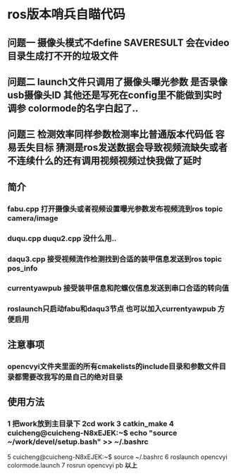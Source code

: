 # ros版本哨兵自瞄代码
## 问题一 摄像头模式不define SAVERESULT 会在video目录生成打不开的垃圾文件
## 问题二 launch文件只调用了摄像头曝光参数 是否录像 usb摄像头ID 其他还是写死在config里不能做到实时调参 colormode的名字白起了..
## 问题三 检测效率同样参数检测率比普通版本代码低 容易丢失目标 猜测是ros发送数据会导致视频流缺失或者不连续什么的还有调用视频视频过快我做了延时
## 简介 
 ### fabu.cpp 打开摄像头或者视频设置曝光参数发布视频流到ros topic camera/image
 ### duqu.cpp duqu2.cpp 没什么用..
 ### daqu3.cpp 接受视频流作检测找到合适的装甲信息发送到ros topic pos_info
 ### currentyawpub 接受装甲信息和陀螺仪信息发送到串口合适的转向值
 ### roslaunch只启动fabu和daqu3节点 也可以加入currentyawpub 方便启用
## 注意事项
 ### opencvyi文件夹里面的所有cmakelists的include目录和参数文件目录都需要改我写的是自己的绝对目录
## 使用方法
 ### 1 把work放到主目录下 2cd work   3 catkin_make 4  cuicheng@cuicheng-N8xEJEK:~$ echo "source ~/work/devel/setup.bash" >> ~/.bashrc
 5  cuicheng@cuicheng-N8xEJEK:~$ source ~/.bashrc  6 roslaunch opencvyi colormode.launch 7 rosrun opencvyi pb
**以上**
 

 
